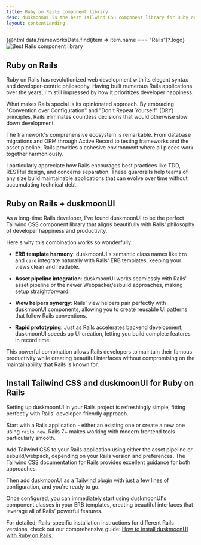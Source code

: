 ```yaml
---
title: Ruby on Rails component library
desc: duskmoonUI is the best Tailwind CSS component library for Ruby on Rails projects
layout: contentLanding
---
```


<script>
  import Translate from "$components/Translate.svelte"
  import Testimonials from "$components/Testimonials.svelte"
  export let data
</script>

<div class="mx-auto not-prose max-w-4xl py-12 p-6 from-base-300 rounded-box outline-base-content/5 mt-12 mb-6 items-center justify-center gap-8 bg-linear-to-b bg-center outline-2 outline-offset-6">
<div class="max-w-96 items-center w-full grid grid-cols-2 gap-6 lg:gap-12 [&>svg]:w-full [&>svg]:h-auto mx-auto">
{@html data.frameworksData.find(item => item.name === "Rails")?.logo}
<img class="w-full h-auto" src="https://img.duskmoonui.com/images/duskmoonui/mark-static.svg" alt="Best Rails component library" />
</div>
</div>

## Ruby on Rails

Ruby on Rails has revolutionized web development with its elegant syntax and developer-centric philosophy. Having built numerous Rails applications over the years, I'm still impressed by how it prioritizes developer happiness.

What makes Rails special is its opinionated approach. By embracing "Convention over Configuration" and "Don't Repeat Yourself" (DRY) principles, Rails eliminates countless decisions that would otherwise slow down development.

The framework's comprehensive ecosystem is remarkable. From database migrations and ORM through Active Record to testing frameworks and the asset pipeline, Rails provides a cohesive environment where all pieces work together harmoniously.

I particularly appreciate how Rails encourages best practices like TDD, RESTful design, and concerns separation. These guardrails help teams of any size build maintainable applications that can evolve over time without accumulating technical debt.

## Ruby on Rails + duskmoonUI

As a long-time Rails developer, I've found duskmoonUI to be the perfect Tailwind CSS component library that aligns beautifully with Rails' philosophy of developer happiness and productivity.

Here's why this combination works so wonderfully:

- **ERB template harmony**: duskmoonUI's semantic class names like `btn` and `card` integrate naturally with Rails' ERB templates, keeping your views clean and readable.

- **Asset pipeline integration**: duskmoonUI works seamlessly with Rails' asset pipeline or the newer Webpacker/esbuild approaches, making setup straightforward.

- **View helpers synergy**: Rails' view helpers pair perfectly with duskmoonUI components, allowing you to create reusable UI patterns that follow Rails conventions.

- **Rapid prototyping**: Just as Rails accelerates backend development, duskmoonUI speeds up UI creation, letting you build complete features in record time.

This powerful combination allows Rails developers to maintain their famous productivity while creating beautiful interfaces without compromising on the maintainability that Rails is known for.

<div dir="ltr" class="left-[50%] rtl:left-[-50%] relative translate-x-[-50%] rtl:translate-x-[50%] my-12 w-[calc(100vw-2rem)]">
  <Testimonials items={data.testimonials} limit="6" />
</div>

## Install Tailwind CSS and duskmoonUI for Ruby on Rails

Setting up duskmoonUI in your Rails project is refreshingly simple, fitting perfectly with Rails' developer-friendly approach.

Start with a Rails application - either an existing one or create a new one using `rails new`. Rails 7+ makes working with modern frontend tools particularly smooth.

Add Tailwind CSS to your Rails application using either the asset pipeline or esbuild/webpack, depending on your Rails version and preferences. The Tailwind CSS documentation for Rails provides excellent guidance for both approaches.

Then add duskmoonUI as a Tailwind plugin with just a few lines of configuration, and you're ready to go.

Once configured, you can immediately start using duskmoonUI's component classes in your ERB templates, creating beautiful interfaces that leverage all of Rails' powerful features.

For detailed, Rails-specific installation instructions for different Rails versions, check out our comprehensive guide: [How to install duskmoonUI with Ruby on Rails](/docs/install/rails/).
